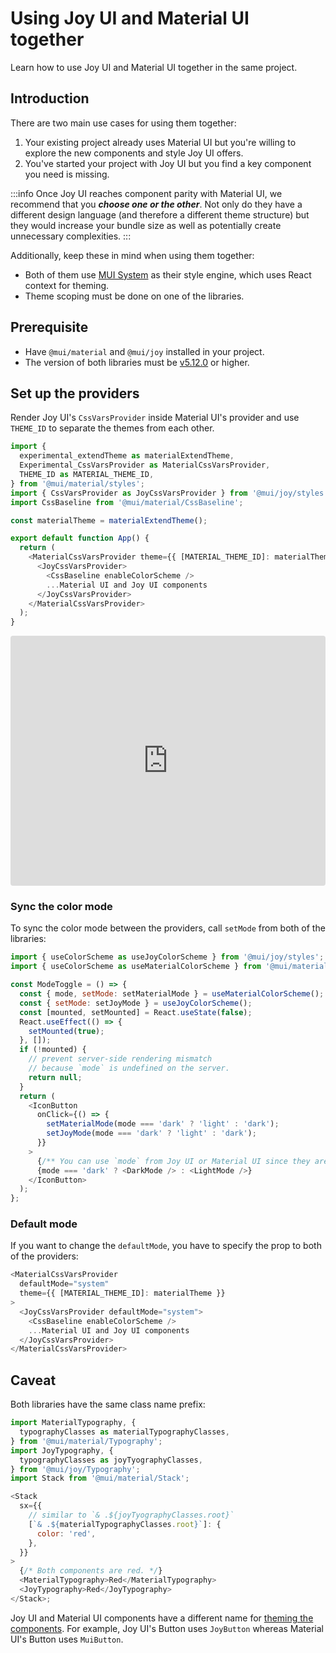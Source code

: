 # Using Joy UI and Material UI together

<p class="description">Learn how to use Joy UI and Material UI together in the same project.</p>

## Introduction

There are two main use cases for using them together:

1. Your existing project already uses Material UI but you're willing to explore the new components and style Joy UI offers.
2. You've started your project with Joy UI but you find a key component you need is missing.

:::info
Once Joy UI reaches component parity with Material UI, we recommend that you **_choose one or the other_**. Not only do they have a different design language (and therefore a different theme structure) but they would increase your bundle size as well as potentially create unnecessary complexities.
:::

Additionally, keep these in mind when using them together:

- Both of them use [MUI System](/system/getting-started/) as their style engine, which uses React context for theming.
- Theme scoping must be done on one of the libraries.

## Prerequisite

- Have `@mui/material` and `@mui/joy` installed in your project.
- The version of both libraries must be [v5.12.0](https://github.com/mui/material-ui/releases/tag/v5.12.0) or higher.

## Set up the providers

Render Joy UI's `CssVarsProvider` inside Material UI's provider and use `THEME_ID` to separate the themes from each other.

```js
import {
  experimental_extendTheme as materialExtendTheme,
  Experimental_CssVarsProvider as MaterialCssVarsProvider,
  THEME_ID as MATERIAL_THEME_ID,
} from '@mui/material/styles';
import { CssVarsProvider as JoyCssVarsProvider } from '@mui/joy/styles';
import CssBaseline from '@mui/material/CssBaseline';

const materialTheme = materialExtendTheme();

export default function App() {
  return (
    <MaterialCssVarsProvider theme={{ [MATERIAL_THEME_ID]: materialTheme }}>
      <JoyCssVarsProvider>
        <CssBaseline enableColorScheme />
        ...Material UI and Joy UI components
      </JoyCssVarsProvider>
    </MaterialCssVarsProvider>
  );
}
```

<iframe src="https://codesandbox.io/embed/using-joy-ui-and-material-ui-together-tx58w5?module=%2Fdemo.tsx&fontsize=14&hidenavigation=1&theme=dark&view=preview"
     style="width:100%; height:400px; border:0; border-radius: 4px; overflow:hidden;"
     title="Joy UI - Human Interface Guidelines Typography System"
     allow="accelerometer; ambient-light-sensor; camera; encrypted-media; geolocation; gyroscope; hid; microphone; midi; payment; usb; vr; xr-spatial-tracking"
     sandbox="allow-forms allow-modals allow-popups allow-presentation allow-same-origin allow-scripts"
   ></iframe>

### Sync the color mode

To sync the color mode between the providers, call `setMode` from both of the libraries:

```js
import { useColorScheme as useJoyColorScheme } from '@mui/joy/styles';
import { useColorScheme as useMaterialColorScheme } from '@mui/material/styles';

const ModeToggle = () => {
  const { mode, setMode: setMaterialMode } = useMaterialColorScheme();
  const { setMode: setJoyMode } = useJoyColorScheme();
  const [mounted, setMounted] = React.useState(false);
  React.useEffect(() => {
    setMounted(true);
  }, []);
  if (!mounted) {
    // prevent server-side rendering mismatch
    // because `mode` is undefined on the server.
    return null;
  }
  return (
    <IconButton
      onClick={() => {
        setMaterialMode(mode === 'dark' ? 'light' : 'dark');
        setJoyMode(mode === 'dark' ? 'light' : 'dark');
      }}
    >
      {/** You can use `mode` from Joy UI or Material UI since they are synced **/}
      {mode === 'dark' ? <DarkMode /> : <LightMode />}
    </IconButton>
  );
};
```

### Default mode

If you want to change the `defaultMode`, you have to specify the prop to both of the providers:

```js
<MaterialCssVarsProvider
  defaultMode="system"
  theme={{ [MATERIAL_THEME_ID]: materialTheme }}
>
  <JoyCssVarsProvider defaultMode="system">
    <CssBaseline enableColorScheme />
    ...Material UI and Joy UI components
  </JoyCssVarsProvider>
</MaterialCssVarsProvider>
```

## Caveat

Both libraries have the same class name prefix:

```js
import MaterialTypography, {
  typographyClasses as materialTypographyClasses,
} from '@mui/material/Typography';
import JoyTypography, {
  typographyClasses as joyTyographyClasses,
} from '@mui/joy/Typography';
import Stack from '@mui/material/Stack';

<Stack
  sx={{
    // similar to `& .${joyTyographyClasses.root}`
    [`& .${materialTypographyClasses.root}`]: {
      color: 'red',
    },
  }}
>
  {/* Both components are red. */}
  <MaterialTypography>Red</MaterialTypography>
  <JoyTypography>Red</JoyTypography>
</Stack>;
```

Joy UI and Material UI components have a different name for [theming the components](/joy-ui/customization/themed-components/#component-identifier). For example, Joy UI's Button uses `JoyButton` whereas Material UI's Button uses `MuiButton`.
